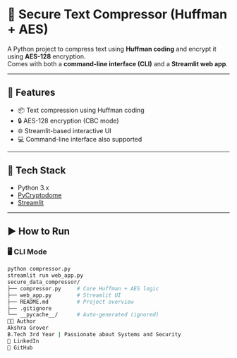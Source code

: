 # 🔐 Secure Text Compressor (Huffman + AES)

A Python project to compress text using **Huffman coding** and encrypt it using **AES-128** encryption.  
Comes with both a **command-line interface (CLI)** and a **Streamlit web app**.

---

## 🚀 Features

- 📦 Text compression using Huffman coding
- 🔒 AES-128 encryption (CBC mode)
- 🌐 Streamlit-based interactive UI
- 💻 Command-line interface also supported

---

## 🧪 Tech Stack

- Python 3.x  
- [PyCryptodome](https://pypi.org/project/pycryptodome/)  
- [Streamlit](https://streamlit.io/)

---

## ▶️ How to Run

### 🖥️ CLI Mode

```bash
python compressor.py
streamlit run web_app.py
secure_data_compressor/
├── compressor.py     # Core Huffman + AES logic
├── web_app.py        # Streamlit UI
├── README.md         # Project overview
├── .gitignore
└── __pycache__/      # Auto-generated (ignored)
👩‍💻 Author
Akshra Grover
B.Tech 3rd Year | Passionate about Systems and Security
🔗 LinkedIn
🔗 GitHub